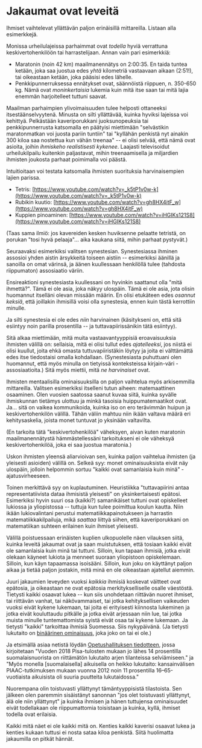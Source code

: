 # Jakaumat ovat leveitä

Ihmiset vaihtelevat yllättävän paljon erinäisillä mittareilla. Listaan alla esimerkkejä.

Monissa urheilulajeissa parhaimmat ovat *todella* hyviä verrattuna keskivertohenkilöön tai harrastelijaan. Annan vain pari esimerkkiä:

- Maratonin (noin 42 km) maailmanennätys on 2:00:35. En taida tuntea ketään, joka saa juostua edes *yhtä* kilometriä vastaavaan aikaan (2:51!), tai oikeastaan ketään, joka pääsisi edes lähelle.
- Penkkipunnerruksessa ennätykset ovat, säännöistä riippuen, n. 350-650 kg. Nämä ovat *moninkertaisia* lukemia kuin mitä itse saan tai mitä lajia enemmän harjoitelleet tuttuni saavat.

Maailman parhaimpien ylivoimaisuuden tulee helposti ottaneeksi itsestäänselvyytenä. Minusta on silti yllättävää, kuinka hyviksi lajeissa voi kehittyä. Pelkästään kaveriporukkani juoksunopeuksia tai penkkipunnerrusta katsomalla en päätyisi miettimään "selvästikin maratonmatkan voi juosta pariin tuntiin" tai "kyllähän penkistä nyt ainakin 300 kiloa saa nostettua kun vähän treenaa" -- ei olisi selvää, että nämä ovat asioita, joihin *ihmiskeho realistisesti kykenee*. Laajasti televisoidut urheilukilpailu kuitenkin paljastavat, mihin treenaamisella ja miljardien ihmisten joukosta parhaat poimimalla voi päästä.

Intuitioitaan voi testata katsomalla ihmisten suorituksia harvinaisempien lajien parissa.

- Tetris: [https://www.youtube.com/watch?v=_k5tP1v0w-k](https://www.youtube.com/watch?v=_k5tP1v0w-k)
- Rubikin kuutio: [https://www.youtube.com/watch?v=gh8HX4itF_w](https://www.youtube.com/watch?v=gh8HX4itF_w)
- Kuppien pinoaminen: [https://www.youtube.com/watch?v=iHGIKs121S8](https://www.youtube.com/watch?v=iHGIKs121S8)

(Taas sama ilmiö: jos kavereiden kesken huviksenne pelaatte tetristä, on porukan "tosi hyvä pelaaja"... aika kaukana siitä, mihin parhaat pystyvät.)

Seuraavaksi esimerkiksi valitsen synestesian. Synestesiassa ihminen assosioi yhden aistin ärsykkeitä toiseen aistiin -- esimerkiksi äänillä ja sanoilla on omat värinsä, ja äänen kuullessaan henkilöllä tulee (tahdosta riippumaton) assosiaatio väriin.

Ensireaktioni synestesiasta kuullessani on hyvinkin saattanut olla "mitä ihmettä?". Tämä ei ole asia, joka näkyy ulospäin. Tämä ei ole asia, jota olisin huomannut itselläni olevan missään määrin. En olisi etukäteen edes *osannut keksiä*, että joillakin ihmisillä voisi olla synestesia, ennen kuin tästä kerrottiin minulle.

Ja silti synestesia ei ole edes *niin* harvinainen (käsitykseni on, että sitä esiintyy noin parilla prosentilla -- ja tuttavapiirissänikin tätä esiintyy).

Sitä alkaa miettimään, mitä muita vastaavantyyppisiä eroavaisuuksia ihmisten välillä on: sellaisia, mitä ei olisi tullut edes *ajatelleeksi*, jos niistä ei olisi kuullut, joita ehkä omasta tuttuvapiiristäkin löytyy ja joita ei välttämättä edes itse tiedostaisi omalla kohdallaan. (Synestesiasta puhuttuani olen huomannut, että myös minulla on tietyissä konteksteissa kirjain-väri -assosiaatioita.) Sitä myös miettii, mitä *ne harvinaiset* ovat.

Ihmisten mentaalisilla ominaisuuksilla on paljon vaihtelua myös arkisemmilla mittareilla. Valitsen esimerkiksi itselleni tutun aiheen: matemaattinen osaaminen. Olen vuosien saatossa saanut kuvaa siitä, kuinka syvälle ihmiskunnan tietämys ulottuu ja minkä tasoisia huippumatemaatikot ovat. Ja... sitä on vaikea kommunikoida, kuinka iso on ero terävimmän huipun ja keskivertohenkilön välillä. Tähän väliin mahtuu niin ikään valtava määrä eri kehitysaskelia, joista monet tuntuvat jo yksinään valtavilta.

(En tarkoita tätä "keskivertohenkilöä" väheksyen, aivan kuten maratonin maailmanennätystä hämmästellessäni tarkoitukseni ei ole väheksyä keskivertohenkilöä, joka ei saa juostua maratonia.)

Uskon ihmisten yleensä aliarvioivan sen, kuinka paljon vaihtelua ihmisten (ja yleisesti asioiden) välillä on. Selkeä syy: monet ominaisuuksista eivät näy ulospäin, jolloin helpommin sortuu "kaikki ovat samanlaisia kuin minä" -ajatusvirheeseen.

Toinen merkittävä syy on kuplautuminen. Heuristiikka "tuttavapiirini antaa representatiivista dataa ihmisistä yleisesti" on yksinkertaisesti epätosi. Esimerkiksi hyvin suuri osa (kaikki?) samanikäiset tuttuni ovat opiskelleet lukiossa ja yliopistossa -- tuttuja kun tulee poimittua koulun kautta. Niin ikään lukiovalintani perustui matematiikkapainotukseen ja harrastin matematiikkakilpailuja, mikä *saattaa* liittyä siihen, että kaveriporukkani on matematiikan suhteen erilainen kuin ihmiset yleisesti.

Välillä poistuessaan erinäisten kuplien ulkopuolelle näen vilauksen siitä, kuinka leveitä jakaumat ovat ja saan muistutuksen, että tosiaan kaikki eivät ole samanlaisia kuin minä tai tuttuni. Silloin, kun tapaan ihmisiä, jotka eivät olekaan käyneet lukiota ja menneet suoraan yliopistoon opiskelemaan. Silloin, kun käyn tapaamassa isoisääni. Silloin, kun joku on käyttänyt paljon aikaa ja tietää paljon jostakin, mitä minä en ole oikeastaan ajatellut aiemmin.

Juuri jakaumien leveyden vuoksi *kaikkia* ihmisiä koskevat väitteet ovat epätosia, ja oikeastaan ne ovat epätosia merkitykselliselle osalle väestöstä. Tietysti kaikki osaavat lukea -- kun siis unohdetaan riittävän nuoret ihmiset, tai riittävän vanhat, tai näkövammaiset, tai jotka kehityksellisen vaikeuden vuoksi eivät kykene lukemaan, tai joita ei erityisesti kiinnosta lukeminen ja jotka eivät kouluttaudu pitkälle ja jotka eivät arjessaan niin lue, tai jotka muista minulle tuntemattomista syistä eivät osaa tai kykene lukemaan. Ja tietysti "kaikki" tarkoittaa ihmisiä Suomessa. Siis nykypäivänä. (Ja tietysti lukutaito on [binäärinen ominaisuus](/epi/binaarinen_jakauma), joka joko on tai ei ole.)

Ja etsimällä asiaa netistä löydän [Opetushallituksen tiedotteen](https://www.oph.fi/fi/uutiset/2021/suomalaisten-lukutaidon-vahvistamiseksi-etsitaan-ratkaisuja-kansallisessa-yhteistyossa), jossa kirjoitetaan "Vuoden 2018 Pisa-tulosten mukaan jo lähes 14 prosentilla suomalaisnuorista on riittämätön lukutaito arjen tilanteissa selviämiseen." ja "Myös monella [suomalaisella] aikuisella on heikko lukutaito: kansainvälisen PIAAC-tutkimuksen mukaan vuonna 2012 noin 11 prosentilla 16–65-vuotiaista aikuisista oli suuria puutteita lukutaidossa."

Nuorempana olin toistuvasti yllättynyt tämäntyyppisistä tilastoista. Sen jälkeen olen paremmin sisäistänyt sanonnan "jos olet toistuvasti yllättynyt, älä ole niin yllättynyt" ja kuinka ihmisen ja hänen tuttujensa ominaisuudet eivät todellakaan ole riippumattomia toisistaan ja kuinka, kyllä, ihmiset todella ovat erilaisia.

Kaikki mitä näet ei ole kaikki mitä on. Kenties kaikki kaverisi osaavat lukea ja kenties kukaan tuttusi ei nosta sataa kiloa penkistä. Siitä huolimatta jakaumilla on pitkät hännät.
